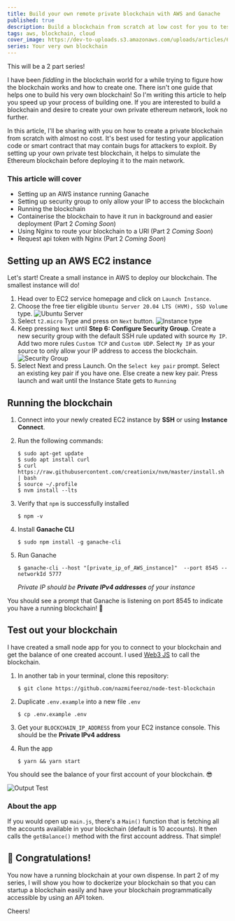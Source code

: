 ```yaml
---
title: Build your own remote private blockchain with AWS and Ganache
published: true
description: Build a blockchain from scratch at low cost for you to test for your development
tags: aws, blockchain, cloud
cover_image: https://dev-to-uploads.s3.amazonaws.com/uploads/articles/6rjxsyts6q1zsamt31jl.jpg
series: Your very own blockchain
---
```


This will be a 2 part series!

I have been _fiddling_ in the blockchain world for a while trying to figure how the blockchain works and how to create one. There isn't one guide that helps one to build his very own blockchain! So I'm writing this article to help you speed up your process of building one. If you are interested to build a blockchain and desire to create your own private ethereum network, look no further.

In this article, I'll be sharing with you on how to create a private blockchain from scratch with almost no cost. It's best used for testing your application code or smart contract that may contain bugs for attackers to exploit. By setting up your own private test blockchain, it helps to simulate the Ethereum blockchain before deploying it to the main network.

### This article will cover

- Setting up an AWS instance running Ganache
- Setting up security group to only allow your IP to access the blockchain
- Running the blockchain
- Containerise the blockchain to have it run in background and easier deployment (Part 2 _Coming Soon_)
- Using Nginx to route your blockchain to a URI (Part 2 _Coming Soon_)
- Request api token with Nginx (Part 2 _Coming Soon_)

## Setting up an AWS EC2 instance

Let's start! Create a small instance in AWS to deploy our blockchain. The smallest instance will do!

1. Head over to EC2 service homepage and click on `Launch Instance`.
2. Choose the free tier eligible `Ubuntu Server 20.04 LTS (HVM), SSD Volume` type.
   ![Ubuntu Server](https://dev-to-uploads.s3.amazonaws.com/uploads/articles/ftcq7w65qoh26inut8q4.png)
3. Select `t2.micro` Type and press on `Next` button.
   ![Instance type](https://dev-to-uploads.s3.amazonaws.com/uploads/articles/jyzt0kiylsyd6gaain2t.png)
4. Keep pressing `Next` until **Step 6: Configure Security Group**. Create a new security group with the default SSH rule updated with source `My IP`. Add two more rules `Custom TCP` and `Custom UDP`. Select `My IP` as your source to only allow your IP address to access the blockchain.
   ![Security Group](https://dev-to-uploads.s3.amazonaws.com/uploads/articles/06j1fd05m6yjs2lwdfb5.png)
5. Select Next and press Launch. On the `Select key pair` prompt. Select an existing key pair if you have one. Else create a new key pair. Press launch and wait until the Instance State gets to `Running`

## Running the blockchain

1. Connect into your newly created EC2 instance by **SSH** or using **Instance Connect**.
2. Run the following commands:
    ```shell
    $ sudo apt-get update
    $ sudo apt install curl
    $ curl https://raw.githubusercontent.com/creationix/nvm/master/install.sh | bash
    $ source ~/.profile
    $ nvm install --lts
    ```
3. Verify that `npm` is successfully installed
    ```shell
    $ npm -v
    ```
4. Install **Ganache CLI**
    ```shell
    $ sudo npm install -g ganache-cli
    ```
5. Run Ganache
    ```shell
    $ ganache-cli --host "[private_ip_of_AWS_instance]"  --port 8545 --networkId 5777
    ```

    _Private IP should be **Private IPv4 addresses** of your instance_

You should see a prompt that Ganache is listening on port 8545 to indicate you have a running blockchain! :tada:

## Test out your blockchain

I have created a small node app for you to connect to your blockchain and get the balance of one created account. I used [Web3 JS](https://web3js.readthedocs.io/en/v1.5.2/) to call the blockchain.

1. In another tab in your terminal, clone this repository:
    ```shell
    $ git clone https://github.com/nazmifeeroz/node-test-blockchain
    ```

2. Duplicate `.env.example` into a new file `.env`
    ```
    $ cp .env.example .env
    ```

3. Get your `BLOCKCHAIN_IP_ADDRESS` from your EC2 instance console. This should be the **Private IPv4 address**

4. Run the app

    ```
    $ yarn && yarn start
    ```

You should see the balance of your first account of your blockchain. :sunglasses:

![Output Test](https://dev-to-uploads.s3.amazonaws.com/uploads/articles/4ep4rudvrjlz81cofitc.png)

### About the app

If you would open up `main.js`, there's a `Main()` function that is fetching all the accounts available in your blockchain (default is 10 accounts). It then calls the `getBalance()` method with the first account address. That simple!

## :tada: Congratulations!

You now have a running blockchain at your own dispense. In part 2 of my series, I will show you how to dockerize your blockchain so that you can startup a blockchain easily and have your blockchain programmatically accessible by using an API token.

Cheers!